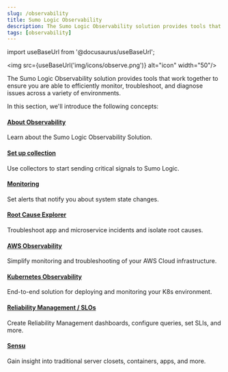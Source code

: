 ```yaml
---
slug: /observability
title: Sumo Logic Observability
description: The Sumo Logic Observability solution provides tools that work together to ensure you are able to efficiently monitor, troubleshoot, and diagnose issues across a variety of environments.
tags: [observability]
---
```


import useBaseUrl from '@docusaurus/useBaseUrl';

<img src={useBaseUrl('img/icons/observe.png')} alt="icon" width="50"/>

The Sumo Logic Observability solution provides tools that work together to ensure you are able to efficiently monitor, troubleshoot, and diagnose issues across a variety of environments. 

In this section, we'll introduce the following concepts:


<div className="box-wrapper" markdown="1">
<div className="box smallbox1 card">
  <div className="container">
  <h4><a href="/docs/observability/about">About Observability</a></h4>
  <p>Learn about the Sumo Logic Observability Solution.</p>
  </div>
</div>
<div className="box smallbox2 card">
  <div className="container">
  <h4><a href="/docs/observability/set-up-collection">Set up collection</a></h4>
  <p>Use collectors to start sending critical signals to Sumo Logic.</p>
  </div>
</div>
    <div className="box smallbox3 card">
      <div className="container">
      <h4><a href="/docs/observability/monitoring">Monitoring</a></h4>
      <p>Set alerts that notify you about system state changes.</p>
      </div>
    </div>
    <div className="box smallbox4 card">
      <div className="container">
      <h4><a href="/docs/observability/root-cause-explorer">Root Cause Explorer</a></h4>
      <p>Troubleshoot app and microservice incidents and isolate root causes.</p>
      </div>
    </div>
    <div className="box smallbox5 card">
      <div className="container">
      <h4><a href="/docs/observability/aws">AWS Observability</a></h4>
      <p>Simplify monitoring and troubleshooting of your AWS Cloud infrastructure.</p>
      </div>
    </div>
    <div className="box smallbox6 card">
      <div className="container">
      <h4><a href="/docs/observability/kubernetes">Kubernetes Observability</a></h4>
      <p>End-to-end solution for deploying and monitoring your K8s environment.</p>
      </div>
    </div>
    <div className="box smallbox7 card">
      <div className="container">
      <h4><a href="/docs/observability/reliability-management-slo">Reliability Management / SLOs</a></h4>
      <p>Create Reliability Management dashboards, configure queries, set SLIs, and more.</p>
      </div>
    </div>
    <div className="box smallbox8 card">
      <div className="container">
      <h4><a href="https://docs.sensu.io/sensu-go/latest/">Sensu</a></h4>
      <p>Gain insight into traditional server closets, containers, apps, and more.</p>
      </div>
    </div>
  </div>

